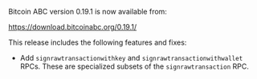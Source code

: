 Bitcoin ABC version 0.19.1 is now available from:

  <https://download.bitcoinabc.org/0.19.1/>

This release includes the following features and fixes:
 - Add `signrawtransactionwithkey` and `signrawtransactionwithwallet` RPCs.
   These are specialized subsets of the `signrawtransaction` RPC.